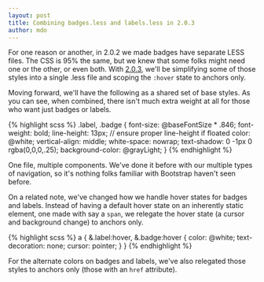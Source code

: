 ```yaml
---
layout: post
title: Combining badges.less and labels.less in 2.0.3
author: mdo
---
```


For one reason or another, in 2.0.2 we made badges have separate LESS files. The CSS is 95% the same, but we knew that some folks might need one or the other, or even both. With [2.0.3](https://github.com/twbs/bootstrap/issues?milestone=10&q=is%3Aopen), we'll be simplifying some of those styles into a single .less file and scoping the `:hover` state to anchors only.

Moving forward, we'll have the following as a shared set of base styles. As you can see, when combined, there isn't much extra weight at all for those who want just badges or labels.

{% highlight scss %}
.label,
.badge {
  font-size: @baseFontSize * .846;
  font-weight: bold;
  line-height: 13px; // ensure proper line-height if floated
  color: @white;
  vertical-align: middle;
  white-space: nowrap;
  text-shadow: 0 -1px 0 rgba(0,0,0,.25);
  background-color: @grayLight;
}
{% endhighlight %}

One file, multiple components. We've done it before with our multiple types of navigation, so it's nothing folks familiar with Bootstrap haven't seen before.

On a related note, we've changed how we handle hover states for badges and labels. Instead of having a default hover state on an inherently static element, one made with say a `span`, we relegate the hover state (a cursor and background change) to anchors only.

{% highlight scss %}
a {
  &.label:hover,
  &.badge:hover {
    color: @white;
    text-decoration: none;
    cursor: pointer;
  }
}
{% endhighlight %}

For the alternate colors on badges and labels, we've also relegated those styles to anchors only (those with an `href` attribute).
